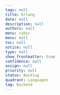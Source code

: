 ```yaml
---
tags: null
title: Erlang
date: null
description: null
authors: null
menu: radar
menu: null
toc: null
notice: null
type: null
show_frontmatter: true
confidence: null
assign: null
priority: null
status: Backlog
quadrant: Languages
tag: Backend
---
```


